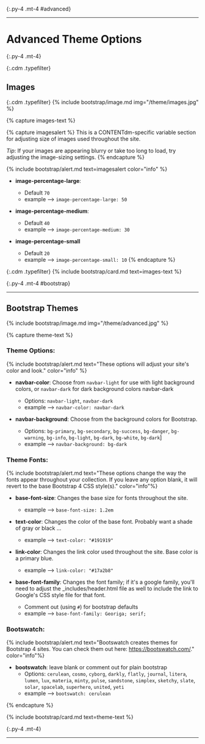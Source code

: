{:.py-4 .mt-4 #advanced}
***

# Advanced Theme Options

{:.py-4 .mt-4}

{:.cdm .typefilter}
## Images 

{:.cdm .typefilter}
{% include bootstrap/image.md img="/theme/images.jpg" %}

{% capture images-text %}

{% capture imagesalert %}
This is a CONTENTdm-specific variable section for adjusting size of images used throughout the site. 

*Tip*: If your images are appearing blurry or take too long to load, try adjusting the image-sizing settings.
{% endcapture %}

{% include bootstrap/alert.md text=imagesalert color="info" %} 

- **image-percentage-large**:
	- Default `70`
	- example --> `image-percentage-large: 50`

- **image-percentage-medium**: 
	- Default `40` 
	- example --> `image-percentage-medium: 30`

- **image-percentage-small**
	- Default `20`
	- example --> `image-percentage-small: 10`
{% endcapture %}

{:.cdm .typefilter}
{% include bootstrap/card.md text=images-text %}

{:.py-4 .mt-4 #bootstrap}
***

## Bootstrap Themes

{% include bootstrap/image.md img="/theme/advanced.jpg" %}

{% capture theme-text %}

### Theme Options:

{% include bootstrap/alert.md text="These options will adjust your site's color and look." color="info" %} 


- **navbar-color**: Choose from `navbar-light` for use with light background colors, or `navbar-dark` for dark background colors navbar-dark
	- Options:  `navbar-light`, `navbar-dark`
	- example --> `navbar-color: navbar-dark`

- **navbar-background**: Choose from the background colors for Bootstrap. 
	- Options: `bg-primary`, `bg-secondary`, `bg-success`, `bg-danger`, `bg-warning`, `bg-info`, `bg-light`, `bg-dark`, `bg-white`, `bg-dark`]
	- example --> `navbar-background: bg-dark`

### Theme Fonts:

{% include bootstrap/alert.md text="These options change the way the fonts appear throughout your collection. If you leave any option blank, it will revert to the base Bootstrap 4 CSS style(s)." color="info"%}

- **base-font-size**: Changes the base size for fonts throughout the site.
	- example --> `base-font-size: 1.2em`

- **text-color**: Changes the color of the base font. Probably want a shade of gray or black ... 
	- example --> `text-color: "#191919"`

- **link-color**: Changes the link color used throughout the site. Base color is a primary blue. 
	- example --> `link-color: "#17a2b8"`

- **base-font-family**: Changes the font family; if it's a google family, you'll need to adjust the _includes/header.html file as well to include the link to Google's CSS style file for that font.
	- Comment out (using `#`) for bootstrap defaults  
	- example --> `base-font-family: Georiga; serif;`

### Bootswatch:

{% include bootstrap/alert.md text="Bootswatch creates themes for Bootstrap 4 sites. You can check them out here: <https://bootswatch.com/>."  color="info"%}

- **bootswatch**: leave blank or comment out for plain bootstrap
	- Options: `cerulean`, `cosmo`, `cyborg`, `darkly`, `flatly`, `journal`, `litera`, `lumen`, `lux`, `materia`, `minty`, `pulse`, `sandstone`, `simplex`, `sketchy`, `slate`, `solar`, `spacelab`, `superhero`, `united`, `yeti`
	- example --> `bootswatch: cerulean`

{% endcapture %}

{% include bootstrap/card.md text=theme-text %}




{:.py-4 .mt-4}
***

